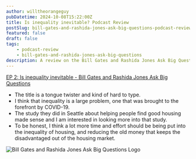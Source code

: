 ```yaml
---
author: willtheorangeguy
pubDatetime: 2024-10-08T15:22:00Z
title: Is inequality inevitable? Podcast Review
postSlug: bill-gates-and-rashida-jones-ask-big-questions-podcast-review-2
featured: false
draft: false
tags:
    - podcast-review
    - bill-gates-and-rashida-jones-ask-big-questions
description: A review on the Bill Gates and Rashida Jones Ask Big Questions Podcast.
---
```


[EP 2: Is inequality inevitable - Bill Gates and Rashida Jones Ask Big Questions](https://podcasts.apple.com/us/podcast/ep-2-is-inequality-inevitable/id1538630420?i=1000499889070)

-   The title is a tongue twister and kind of hard to type.
-   I think that inequality is a large problem, one that was brought to the forefront by COVID-19.
-   The study they did in Seattle about helping people find good housing made sense and I am interested in looking more into that study.
-   To be honest, I think a lot more time and effort should be being put into the inequality of housing, and reducing the old money that keeps the disadvantaged out of the housing market.

![Bill Gates and Rashida Jones Ask Big Questions Logo](https://is1-ssl.mzstatic.com/image/thumb/Podcasts125/v4/30/79/8c/30798cb1-611c-3cbe-e887-a872193b38c2/mza_10870438755350715135.jpg/270x270bb.webp)
